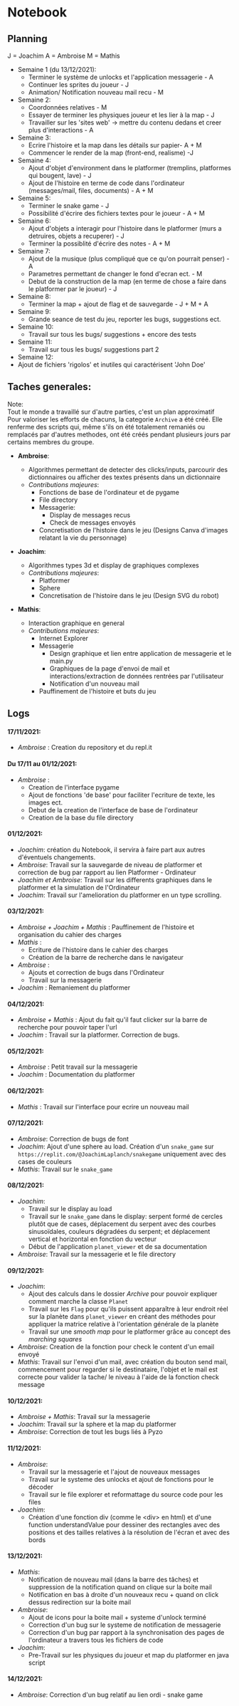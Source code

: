 # Notebook

## Planning
J = Joachim
A = Ambroise
M = Mathis

- Semaine 1 (du 13/12/2021):
  - Terminer le système de unlocks et l'application messagerie - A
  - Continuer les sprites du joueur - J
  - Animation/ Notification nouveau mail recu - M
- Semaine 2:
  - Coordonnées relatives - M
  - Essayer de terminer les physiques joueur et les lier à la map - J
  - Travailler sur les 'sites web' -> mettre du contenu dedans et creer plus d'interactions - A
- Semaine 3:
  - Ecrire l'histoire  et la map dans les détails sur papier- A + M
  - Commencer le render de la map (front-end, realisme) -J
- Semaine 4:
  - Ajout d'objet d'environment dans le platformer (tremplins, platformes qui bougent, lave) - J
  - Ajout de l'histoire en terme de code dans l'ordinateur (messages/mail, files, documents) - A + M
- Semaine 5:
  - Terminer le snake game - J 
  - Possibilité d'écrire des fichiers textes pour le joueur - A + M
- Semaine 6:
  - Ajout d'objets a interagir pour l'histoire dans le platformer (murs a detruires, objets a recuperer) - J
  - Terminer la possiblité d'écrire des notes - A + M
- Semaine 7:
  - Ajout de la musique (plus compliqué que ce qu'on pourrait penser) - A
  - Parametres permettant de changer le fond d'ecran ect. - M
  - Debut de la construction de la map (en terme de chose a faire dans le platformer par le joueur) - J
- Semaine 8:
  - Terminer la map + ajout de flag et de sauvegarde - J + M + A
- Semaine 9:
  - Grande seance de test du jeu, reporter les bugs, suggestions ect.
- Semaine 10:
  - Travail sur tous les bugs/ suggestions + encore des tests
- Semaine 11:
  - Travail sur tous les bugs/ suggestions part 2
 - Semaine 12:
  - Ajout de fichiers 'rigolos' et inutiles qui caractérisent 'John Doe'





## Taches generales:
Note:<br/>
Tout le monde a travaillé sur d'autre parties, c'est un plan approximatif<br/>
Pour valoriser les efforts de chacuns, la categorie `Archive` a été créé. Elle renferme des scripts qui, même s'ils on été totalement remaniés ou remplacés par d'autres methodes, ont été créés pendant plusieurs jours par certains membres du groupe.


- **Ambroise**:
  - Algorithmes permettant de detecter des clicks/inputs, parcourir des dictionnaires ou afficher des textes présents dans un dictionnaire
  - *Contributions majeures*:
    - Fonctions de base de l'ordinateur et de pygame
    - File directory
    - Messagerie:
      - Display de messages recus
      - Check de messages envoyés
    - Concretisation de l'histoire dans le jeu (Designs Canva d'images relatant la vie du personnage)


- **Joachim**:
  - Algorithmes types 3d et display de graphiques complexes
  - *Contributions majeures*:
    - Platformer
    - Sphere
    - Concretisation de l'histoire dans le jeu (Design SVG du robot)


- **Mathis**:
  - Interaction graphique en general
  - *Contributions majeures*:
    - Internet Explorer
    - Messagerie
      - Design graphique et lien entre application de messagerie et le main.py
      - Graphiques de la page d'envoi de mail et interactions/extraction de données rentrées par l'utilisateur 
      - Notification d'un nouveau mail
    - Pauffinement de l'histoire et buts du jeu
## Logs

#### 17/11/2021:
- _Ambroise_ : Creation du repository et du repl.it

#### Du 17/11 au 01/12/2021:
- _Ambroise_ :
  - Creation de l'interface pygame
  - Ajout de fonctions 'de base' pour faciliter l'ecriture de texte, les images ect.
  - Debut de la creation de l'interface de base de l'ordinateur
  - Creation de la base du file directory

#### 01/12/2021:
- _Joachim_: création du Notebook, il servira à faire part aux autres d'éventuels changements.
- _Ambroise_: Travail sur la sauvegarde de niveau de platformer et correction de bug par rapport au lien Platformer - Ordinateur
- _Joachim et Ambroise_: Travail sur les differents graphiques dans le platformer et la simulation de l'Ordinateur
- _Joachim_: Travail sur l'amelioration du platformer en un type scrolling.

#### 03/12/2021:
- _Ambroise + Joachim + Mathis_ : Pauffinement de l'histoire et organisation du cahier des charges
- _Mathis_ : 
  - Ecriture de l'histoire dans le cahier des charges  
  - Création de la barre de recherche dans le navigateur
- _Ambroise_ :
  - Ajouts et correction de bugs dans l'Ordinateur
  - Travail sur la messagerie
- _Joachim_ : Remaniement du platformer

#### 04/12/2021:
- _Ambroise + Mathis_ : Ajout du fait qu'il faut clicker sur la barre de recherche pour pouvoir taper l'url
- _Joachim_ : Travail sur la platformer. Correction de bugs.

#### 05/12/2021:
- _Ambroise_ : Petit travail sur la messagerie
- _Joachim_ : Documentation du platformer

#### 06/12/2021:
- _Mathis_ : Travail sur l'interface pour ecrire un nouveau mail

#### 07/12/2021:
- _Ambroise_: Correction de bugs de font
- _Joachim_: Ajout d'une sphere au load. Création d'un `snake_game` sur `https://replit.com/@JoachimLaplanch/snakegame` uniquement avec des cases de couleurs
- _Mathis_: Travail sur le `snake_game`

#### 08/12/2021:
- _Joachim_: 
  - Travail sur le display au load
  - Travail sur le `snake_game` dans le display: serpent formé de cercles plutôt que de cases, déplacement du serpent avec des courbes sinusoïdales, couleurs dégradées du serpent; et déplacement vertical et horizontal en fonction du vecteur
  - Début de l'application `planet_viewer` et de sa documentation
- _Ambroise_: Travail sur la messagerie et le file directory

#### 09/12/2021:
- _Joachim_: 
  - Ajout des calculs dans le dossier _Archive_ pour pouvoir expliquer comment marche la classe `Planet`
  - Travail sur les `Flag` pour qu'ils puissent apparaître à leur endroit réel sur la planète dans `planet_viewer` en créant des méthodes pour appliquer la matrice relative à l'orientation générale de la planète 
  - Travail sur une _smooth map_ pour le platformer grâce au concept des _marching squares_
- _Ambroise_: Creation de la fonction pour check le content d'un email envoyé
- _Mathis_: Travail sur l'envoi d'un mail, avec création du bouton send mail, commencement pour regarder si le destinataire, l'objet et le mail est correcte pour valider la tache/ le niveau à l'aide de la fonction check message

#### 10/12/2021:
- *Ambroise + Mathis*: Travail sur la messagerie
- *Joachim*: Travail sur la sphere et la map du platformer
- *Ambroise*: Correction de tout les bugs liés à Pyzo

#### 11/12/2021:
- *Ambroise*:
  - Travail sur la messagerie et l'ajout de nouveaux messages
  - Travail sur le systeme des unlocks et ajout de fonctions pour le décoder
  - Travail sur le file explorer et reformattage du source code pour les files
- *Joachim*:
  - Création d'une fonction div (comme le &#60;div> en html) et d'une function understandValue pour dessiner des rectangles avec des positions et des tailles relatives à la résolution de l'écran et avec des bords

#### 13/12/2021:
- *Mathis*:
  - Notification de nouveau mail (dans la barre des tâches) et suppression de la notification quand on clique sur la boite mail
  - Notification en bas à droite d'un nouveaux recu + quand on click dessus redirection sur la boite mail
- *Ambroise*:
  - Ajout de icons pour la boite mail + systeme d'unlock terminé
  - Correction d'un bug sur le systeme de notification de messagerie
  - Correction d'un bug par rapport à la synchronisation des pages de l'ordinateur a travers tous les fichiers de code
- *Joachim*:
  - Pre-Travail sur les physiques du joueur et map du platformer en java script

#### 14/12/2021:
- *Ambroise*: Correction d'un bug relatif au lien ordi - snake game
